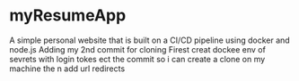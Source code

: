 # myResumeApp
A simple personal website that is built on a CI/CD pipeline using docker and node.js
Adding my 2nd commit for cloning
Firest creat dockee env of sevrets with login tokes ect the commit so i can create a clone on my machine the n add url redirects
